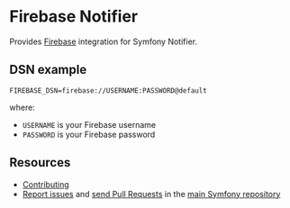 Firebase Notifier
=================

Provides [Firebase](https://firebase.google.com) integration for Symfony Notifier.

DSN example
-----------

```
FIREBASE_DSN=firebase://USERNAME:PASSWORD@default
```

where:
 - `USERNAME` is your Firebase username
 - `PASSWORD` is your Firebase password

Resources
---------

 * [Contributing](https://symfony.com/doc/current/contributing/index.html)
 * [Report issues](https://github.com/symfony/symfony/issues) and
   [send Pull Requests](https://github.com/symfony/symfony/pulls)
   in the [main Symfony repository](https://github.com/symfony/symfony)
